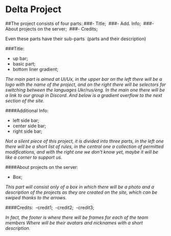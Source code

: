# **Delta Project**

##The project consists of four parts:
###- Title; 
###- Add. Info; 
###- About projects on the server; 
###- Credits;


Even these parts have their sub-parts 
(parts and their description)

###Title: 
- up bar; 
- basic part; 
- bottom liner gradient;  

*The main part is aimed at Ui/Ux, in the upper bar on the left there will be a logo with the name of the project, 
and on the right there will be selectors for switching between the languages ​​Ukr/rus/eng. In the main one there
will be a link to our group in Discord. And below is a gradient overflow to the next section of the site.*

####Additional Info: 
- left side bar; 
- center side bar; 
- right side bar;

*Not a silent piece of this project, it is divided into three parts, in the left one there will be a short list of rules, 
in the central one a collection of permitted modifications, and with the right one we don't know yet, maybe it will be 
like a corner to support us.*

####About projects on the server: 
- Box; 

*This part will consist only of a box in which there will be a photo and a description of the projects as they are created
on the site, which can be swiped thanks to the arrows.*

####Credits: 
-credit1; 
-credit2; 
-credit3; 

*In fact, the footer is where there will be frames for each of the team members Where will be their avatars and nicknames
with a short description.*
